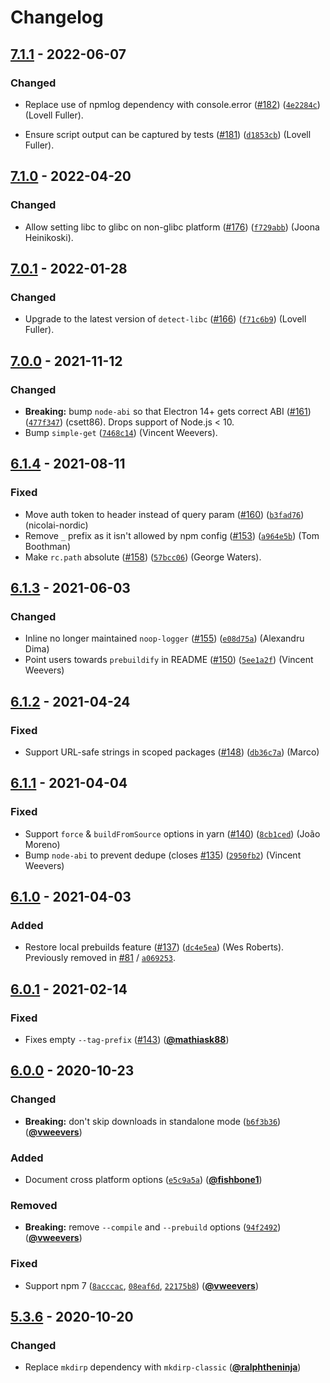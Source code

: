# Changelog

## [7.1.1] - 2022-06-07

### Changed

- Replace use of npmlog dependency with console.error ([#182](https://github.com/prebuild/prebuild-install/issues/182)) ([`4e2284c`](https://github.com/prebuild/prebuild-install/commit/4e2284c)) (Lovell Fuller).

- Ensure script output can be captured by tests ([#181](https://github.com/prebuild/prebuild-install/issues/181)) ([`d1853cb`](https://github.com/prebuild/prebuild-install/commit/d1853cb)) (Lovell Fuller).

## [7.1.0] - 2022-04-20

### Changed

- Allow setting libc to glibc on non-glibc platform ([#176](https://github.com/prebuild/prebuild-install/issues/176)) ([`f729abb`](https://github.com/prebuild/prebuild-install/commit/f729abb)) (Joona Heinikoski).

## [7.0.1] - 2022-01-28

### Changed

- Upgrade to the latest version of `detect-libc` ([#166](https://github.com/prebuild/prebuild-install/issues/166)) ([`f71c6b9`](https://github.com/prebuild/prebuild-install/commit/f71c6b9)) (Lovell Fuller).

## [7.0.0] - 2021-11-12

### Changed

- **Breaking:** bump `node-abi` so that Electron 14+ gets correct ABI ([#161](https://github.com/prebuild/prebuild-install/issues/161)) ([`477f347`](https://github.com/prebuild/prebuild-install/commit/477f347)) (csett86). Drops support of Node.js < 10.
- Bump `simple-get` ([`7468c14`](https://github.com/prebuild/prebuild-install/commit/7468c14)) (Vincent Weevers).

## [6.1.4] - 2021-08-11

### Fixed

- Move auth token to header instead of query param ([#160](https://github.com/prebuild/prebuild-install/issues/160)) ([`b3fad76`](https://github.com/prebuild/prebuild-install/commit/b3fad76)) (nicolai-nordic)
- Remove `_` prefix as it isn't allowed by npm config ([#153](https://github.com/prebuild/prebuild-install/issues/153)) ([`a964e5b`](https://github.com/prebuild/prebuild-install/commit/a964e5b)) (Tom Boothman)
- Make `rc.path` absolute ([#158](https://github.com/prebuild/prebuild-install/issues/158)) ([`57bcc06`](https://github.com/prebuild/prebuild-install/commit/57bcc06)) (George Waters).

## [6.1.3] - 2021-06-03

### Changed

- Inline no longer maintained `noop-logger` ([#155](https://github.com/prebuild/prebuild-install/issues/155)) ([`e08d75a`](https://github.com/prebuild/prebuild-install/commit/e08d75a)) (Alexandru Dima)
- Point users towards `prebuildify` in README ([#150](https://github.com/prebuild/prebuild-install/issues/150)) ([`5ee1a2f`](https://github.com/prebuild/prebuild-install/commit/5ee1a2f)) (Vincent Weevers)

## [6.1.2] - 2021-04-24

### Fixed

- Support URL-safe strings in scoped packages ([#148](https://github.com/prebuild/prebuild-install/issues/148)) ([`db36c7a`](https://github.com/prebuild/prebuild-install/commit/db36c7a)) (Marco)

## [6.1.1] - 2021-04-04

### Fixed

- Support `force` & `buildFromSource` options in yarn ([#140](https://github.com/prebuild/prebuild-install/issues/140)) ([`8cb1ced`](https://github.com/prebuild/prebuild-install/commit/8cb1ced)) (João Moreno)
- Bump `node-abi` to prevent dedupe (closes [#135](https://github.com/prebuild/prebuild-install/issues/135)) ([`2950fb2`](https://github.com/prebuild/prebuild-install/commit/2950fb2)) (Vincent Weevers)

## [6.1.0] - 2021-04-03

### Added

- Restore local prebuilds feature ([#137](https://github.com/prebuild/prebuild-install/issues/137)) ([`dc4e5ea`](https://github.com/prebuild/prebuild-install/commit/dc4e5ea)) (Wes Roberts). Previously removed in [#81](https://github.com/prebuild/prebuild-install/issues/81) / [`a069253`](https://github.com/prebuild/prebuild-install/commit/a06925378d38ca821bfa93aa4c1fdedc253b2420).

## [6.0.1] - 2021-02-14

### Fixed

- Fixes empty `--tag-prefix` ([#143](https://github.com/prebuild/prebuild-install/issues/143)) ([**@mathiask88**](https://github.com/mathiask88))

## [6.0.0] - 2020-10-23

### Changed

- **Breaking:** don't skip downloads in standalone mode ([`b6f3b36`](https://github.com/prebuild/prebuild-install/commit/b6f3b36)) ([**@vweevers**](https://github.com/vweevers))

### Added

- Document cross platform options ([`e5c9a5a`](https://github.com/prebuild/prebuild-install/commit/e5c9a5a)) ([**@fishbone1**](https://github.com/fishbone1))

### Removed

- **Breaking:** remove `--compile` and `--prebuild` options ([`94f2492`](https://github.com/prebuild/prebuild-install/commit/94f2492)) ([**@vweevers**](https://github.com/vweevers))

### Fixed

- Support npm 7 ([`8acccac`](https://github.com/prebuild/prebuild-install/commit/8acccac), [`08eaf6d`](https://github.com/prebuild/prebuild-install/commit/08eaf6d), [`22175b8`](https://github.com/prebuild/prebuild-install/commit/22175b8)) ([**@vweevers**](https://github.com/vweevers))

## [5.3.6] - 2020-10-20

### Changed

- Replace `mkdirp` dependency with `mkdirp-classic` ([**@ralphtheninja**](https://github.com/ralphtheninja))

[7.1.1]: https://github.com/prebuild/prebuild-install/releases/tag/v7.1.1

[7.1.0]: https://github.com/prebuild/prebuild-install/releases/tag/v7.1.0

[7.0.1]: https://github.com/prebuild/prebuild-install/releases/tag/v7.0.1

[7.0.0]: https://github.com/prebuild/prebuild-install/releases/tag/v7.0.0

[6.1.4]: https://github.com/prebuild/prebuild-install/releases/tag/v6.1.4

[6.1.3]: https://github.com/prebuild/prebuild-install/releases/tag/v6.1.3

[6.1.2]: https://github.com/prebuild/prebuild-install/releases/tag/v6.1.2

[6.1.1]: https://github.com/prebuild/prebuild-install/releases/tag/v6.1.1

[6.1.0]: https://github.com/prebuild/prebuild-install/releases/tag/v6.1.0

[6.0.1]: https://github.com/prebuild/prebuild-install/releases/tag/v6.0.1

[6.0.0]: https://github.com/prebuild/prebuild-install/releases/tag/v6.0.0

[5.3.6]: https://github.com/prebuild/prebuild-install/releases/tag/v5.3.6
